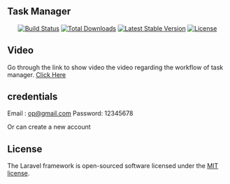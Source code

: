 <h2>Task Manager</h2>

<p align="center">
<a href="https://github.com/laravel/framework/actions"><img src="https://github.com/laravel/framework/workflows/tests/badge.svg" alt="Build Status"></a>
<a href="https://packagist.org/packages/laravel/framework"><img src="https://img.shields.io/packagist/dt/laravel/framework" alt="Total Downloads"></a>
<a href="https://packagist.org/packages/laravel/framework"><img src="https://img.shields.io/packagist/v/laravel/framework" alt="Latest Stable Version"></a>
<a href="https://packagist.org/packages/laravel/framework"><img src="https://img.shields.io/packagist/l/laravel/framework" alt="License"></a>
</p>

## Video
Go through the link to show video the video regarding the workflow of task manager.
<a href="https://www.awesomescreenshot.com/video/26927320?key=1762c20c9e3d71bf81811ac3dca9c5a7">Click Here</a>

## credentials
Email : op@gmail.com
Password: 12345678

Or can create a new account



## License
The Laravel framework is open-sourced software licensed under the [MIT license](https://opensource.org/licenses/MIT).
